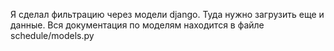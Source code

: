 Я сделал фильтрацию через модели django. Туда нужно загрузить еще и данные. Вся документация по моделям находится в файле schedule/models.py
